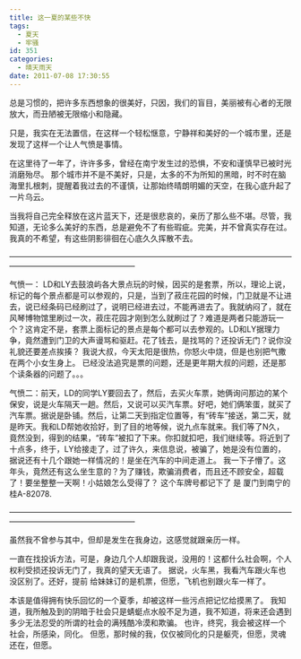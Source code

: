 ```yaml
---
title: 这一夏的某些不快
tags:
  - 夏天
  - 牢骚
id: 351
categories:
  - 晴天雨天
date: 2011-07-08 17:30:55
---
```


总是习惯的，把许多东西想象的很美好，只因，我们的盲目，美丽被有心者的无限放大，而丑陋被无限缩小和隐藏。

只是，我实在无法置信，在这样一个轻松惬意，宁静祥和美好的一个城市里，还是发现了这样一个让人气愤是事情。<!--more-->

在这里待了一年了，许许多多，曾经在南宁发生过的恐惧，不安和谨慎早已被时光消磨殆尽。 那个城市并不是不美好，只是，太多的不为所知的黑暗，时不时在脑海里扎根刺，提醒着我过去的不谨慎，让那始终晴朗明媚的天空，在我心底升起了一片乌云。

当我将自己完全释放在这片蓝天下，还是很悲哀的，亲历了那么些不堪。尽管，我知道，无论多么美好的东西，总是避免不了有些瑕疵。完美，并不曾真实存在过。我真的不希望，有这些阴影徘徊在心底久久挥散不去。

————————————————————————————————————————————————————

气愤一： LD和LY去鼓浪屿各大景点玩的时候，因买的是套票，所以，理论上说，标记的每个景点都是可以参观的，只是，当到了菽庄花园的时候，门卫就是不让进去，说已经条码已经刷过了，说明已经进去过，不能再进去了。我就纳闷了，就在风琴博物馆里刷过一次，菽庄花园才刚到怎么就刷过了？难道是两者只能游玩一个？这肯定不是，套票上面标记的景点是每个都可以去参观的。LD和LY据理力争，竟然遭到门卫的大声谩骂和驱赶。花了钱去，是找骂的？还投诉无门？说你没礼貌还要差点挨揍？ 我说大叔，今天太阳是很热，你怒火中烧，但是也别把气撒在两个小女生身上。 已经没法追究是票的问题，还是更年期大叔的问题，还是那个读条器的问题了。。。

气愤二：前天，LD的同学LY要回去了，然后，去买火车票，她俩询问那边的某个保安，说是火车隔天一趟。然后，又说可以买汽车票。好吧，她们俩笨蛋，就买了汽车票。据说是卧铺。然后，让第二天到指定位置等，有“砖车”接送，第二天，就是昨天。我和LD帮她收拾好，到了目的地等候，说九点车就来。我们等了N久，竟然没到，得到的结果，“砖车”被扣了下来。你扣就扣吧，我们继续等。将近到了十点多，终于，LY给接走了，过了许久，来信息说，被骗了，她是没有位置的，据说还有十几个跟她一样情况的！是坐在汽车的中间走道上。 我一下子懵了。这年头，竟然还有这么坐生意的？为了赚钱，欺骗消费者，而且还不顾安全，超载了！要坐整整一天啊！小姑娘怎么受得了？ 这个车牌号都记下了 是 厦门到南宁的桂A-82078.

————————————————————————————————————————————————————

虽然我不曾参与其中，但却是发生在我身边，这感觉就跟亲历一样。

一直在找投诉方法，可是，身边几个人却跟我说，没用的！这都什么社会啊，个人权利受损还投诉无门了，我真的望天无语了。 据说，火车黑，我看汽车跟火车也没区别了。还好，提前 给妹妹订的是机票，但愿，飞机也别跟火车一样了。

本该是值得拥有快乐回忆的一个夏季，却被这样一些污点把记忆给摸黑了。
我知道，我所触及到的阴暗于社会只是蜻蜓点水般不足为道，我不知道，将来还会遇到多少无法忍受的所谓的社会的满残酷冷漠和欺骗。
也许，终究，我会被这样一个社会，所感染，同化。
但愿，那时候的我，仅仅被同化的只是躯壳，但愿，灵魂还在，但愿。